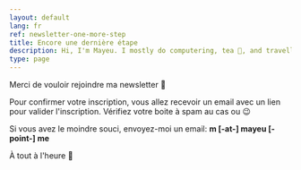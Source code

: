 ```yaml
---
layout: default
lang: fr
ref: newsletter-one-more-step
title: Encore une dernière étape
description: Hi, I'm Mayeu. I mostly do computering, tea 🍵, and travelling
type: page
---
```


Merci de vouloir rejoindre ma newsletter 🤗

Pour confirmer votre inscription, vous allez recevoir un email avec un lien
pour valider l'inscription. Vérifiez votre boite à spam au cas ou 😉

Si vous avez le moindre souci, envoyez-moi un email: **m \[-at-\] mayeu \[-point-\] me**

À tout à l'heure 🙏

